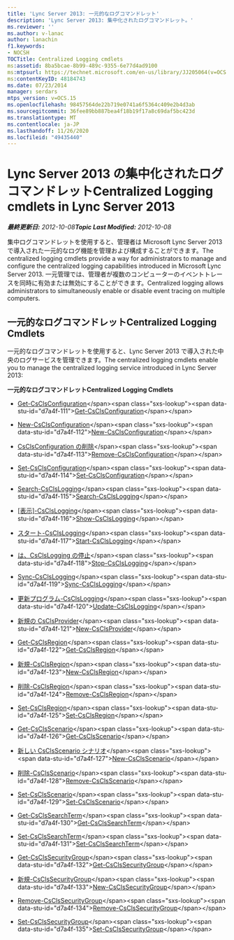 ```yaml
---
title: 'Lync Server 2013: 一元的なログコマンドレット'
description: 'Lync Server 2013: 集中化されたログコマンドレット。'
ms.reviewer: ''
ms.author: v-lanac
author: lanachin
f1.keywords:
- NOCSH
TOCTitle: Centralized Logging cmdlets
ms:assetid: 8ba5bcae-8b99-489c-9355-6e77d4ad9100
ms:mtpsurl: https://technet.microsoft.com/en-us/library/JJ205064(v=OCS.15)
ms:contentKeyID: 48184743
ms.date: 07/23/2014
manager: serdars
mtps_version: v=OCS.15
ms.openlocfilehash: 98457564de22b719e0741a6f5364c409e2b4d3ab
ms.sourcegitcommit: 36fee89bb887bea4f18b19f17a8c69daf5bc423d
ms.translationtype: MT
ms.contentlocale: ja-JP
ms.lasthandoff: 11/26/2020
ms.locfileid: "49435440"
---
```

# <a name="centralized-logging-cmdlets-in-lync-server-2013"></a><span data-ttu-id="d7a4f-103">Lync Server 2013 の集中化されたログコマンドレット</span><span class="sxs-lookup"><span data-stu-id="d7a4f-103">Centralized Logging cmdlets in Lync Server 2013</span></span>

<div data-xmlns="http://www.w3.org/1999/xhtml">

<div class="topic" data-xmlns="http://www.w3.org/1999/xhtml" data-msxsl="urn:schemas-microsoft-com:xslt" data-cs="https://msdn.microsoft.com/">

<div data-asp="https://msdn2.microsoft.com/asp">



</div>

<div id="mainSection">

<div id="mainBody"><span data-ttu-id="d7a4f-104">

<span> </span></span><span class="sxs-lookup"><span data-stu-id="d7a4f-104">

<span> </span></span></span>

<span data-ttu-id="d7a4f-105">_**最終更新日:** 2012-10-08_</span><span class="sxs-lookup"><span data-stu-id="d7a4f-105">_**Topic Last Modified:** 2012-10-08_</span></span>

<span data-ttu-id="d7a4f-106">集中ログコマンドレットを使用すると、管理者は Microsoft Lync Server 2013 で導入された一元的なログ機能を管理および構成することができます。</span><span class="sxs-lookup"><span data-stu-id="d7a4f-106">The centralized logging cmdlets provide a way for administrators to manage and configure the centralized logging capabilities introduced in Microsoft Lync Server 2013.</span></span> <span data-ttu-id="d7a4f-107">一元管理では、管理者が複数のコンピューターのイベントトレースを同時に有効または無効にすることができます。</span><span class="sxs-lookup"><span data-stu-id="d7a4f-107">Centralized logging allows administrators to simultaneously enable or disable event tracing on multiple computers.</span></span>

<div>

## <a name="centralized-logging-cmdlets"></a><span data-ttu-id="d7a4f-108">一元的なログコマンドレット</span><span class="sxs-lookup"><span data-stu-id="d7a4f-108">Centralized Logging Cmdlets</span></span>

<span data-ttu-id="d7a4f-109">一元的なログコマンドレットを使用すると、Lync Server 2013 で導入された中央のログサービスを管理できます。</span><span class="sxs-lookup"><span data-stu-id="d7a4f-109">The centralized logging cmdlets enable you to manage the centralized logging service introduced in Lync Server 2013:</span></span>

<span data-ttu-id="d7a4f-110">**一元的なログコマンドレット**</span><span class="sxs-lookup"><span data-stu-id="d7a4f-110">**Centralized Logging Cmdlets**</span></span>

  - <span data-ttu-id="d7a4f-111">[Get-CsClsConfiguration](https://technet.microsoft.com/library/JJ619179(v=OCS.15))</span><span class="sxs-lookup"><span data-stu-id="d7a4f-111">[Get-CsClsConfiguration](https://technet.microsoft.com/library/JJ619179(v=OCS.15))</span></span>

  - <span data-ttu-id="d7a4f-112">[New-CsClsConfiguration](https://technet.microsoft.com/library/JJ619177(v=OCS.15))</span><span class="sxs-lookup"><span data-stu-id="d7a4f-112">[New-CsClsConfiguration](https://technet.microsoft.com/library/JJ619177(v=OCS.15))</span></span>

  - <span data-ttu-id="d7a4f-113">[CsClsConfiguration の削除](https://technet.microsoft.com/library/JJ619191(v=OCS.15))</span><span class="sxs-lookup"><span data-stu-id="d7a4f-113">[Remove-CsClsConfiguration](https://technet.microsoft.com/library/JJ619191(v=OCS.15))</span></span>

  - <span data-ttu-id="d7a4f-114">[Set-CsClsConfiguration](https://technet.microsoft.com/library/JJ619182(v=OCS.15))</span><span class="sxs-lookup"><span data-stu-id="d7a4f-114">[Set-CsClsConfiguration](https://technet.microsoft.com/library/JJ619182(v=OCS.15))</span></span>

<!-- end list -->

  - <span data-ttu-id="d7a4f-115">[Search-CsClsLogging](https://technet.microsoft.com/library/JJ619189(v=OCS.15))</span><span class="sxs-lookup"><span data-stu-id="d7a4f-115">[Search-CsClsLogging](https://technet.microsoft.com/library/JJ619189(v=OCS.15))</span></span>

  - <span data-ttu-id="d7a4f-116">[[表示]-CsClsLogging](https://technet.microsoft.com/library/JJ619173(v=OCS.15))</span><span class="sxs-lookup"><span data-stu-id="d7a4f-116">[Show-CsClsLogging](https://technet.microsoft.com/library/JJ619173(v=OCS.15))</span></span>

  - <span data-ttu-id="d7a4f-117">[スタート-CsClsLogging](https://technet.microsoft.com/library/JJ619190(v=OCS.15))</span><span class="sxs-lookup"><span data-stu-id="d7a4f-117">[Start-CsClsLogging](https://technet.microsoft.com/library/JJ619190(v=OCS.15))</span></span>

  - <span data-ttu-id="d7a4f-118">[は、CsClsLogging の停止](https://technet.microsoft.com/library/JJ619180(v=OCS.15))</span><span class="sxs-lookup"><span data-stu-id="d7a4f-118">[Stop-CsClsLogging](https://technet.microsoft.com/library/JJ619180(v=OCS.15))</span></span>

  - <span data-ttu-id="d7a4f-119">[Sync-CsClsLogging](https://technet.microsoft.com/library/JJ619169(v=OCS.15))</span><span class="sxs-lookup"><span data-stu-id="d7a4f-119">[Sync-CsClsLogging](https://technet.microsoft.com/library/JJ619169(v=OCS.15))</span></span>

  - <span data-ttu-id="d7a4f-120">[更新プログラム-CsClsLogging](https://technet.microsoft.com/library/JJ619170(v=OCS.15))</span><span class="sxs-lookup"><span data-stu-id="d7a4f-120">[Update-CsClsLogging](https://technet.microsoft.com/library/JJ619170(v=OCS.15))</span></span>

<!-- end list -->

  - <span data-ttu-id="d7a4f-121">[新規の CsClsProvider](https://technet.microsoft.com/library/JJ619187(v=OCS.15))</span><span class="sxs-lookup"><span data-stu-id="d7a4f-121">[New-CsClsProvider](https://technet.microsoft.com/library/JJ619187(v=OCS.15))</span></span>

<!-- end list -->

  - <span data-ttu-id="d7a4f-122">[Get-CsClsRegion](https://technet.microsoft.com/library/JJ204879(v=OCS.15))</span><span class="sxs-lookup"><span data-stu-id="d7a4f-122">[Get-CsClsRegion](https://technet.microsoft.com/library/JJ204879(v=OCS.15))</span></span>

  - <span data-ttu-id="d7a4f-123">[新規-CsClsRegion](https://technet.microsoft.com/library/JJ204658(v=OCS.15))</span><span class="sxs-lookup"><span data-stu-id="d7a4f-123">[New-CsClsRegion](https://technet.microsoft.com/library/JJ204658(v=OCS.15))</span></span>

  - <span data-ttu-id="d7a4f-124">[削除-CsClsRegion](https://technet.microsoft.com/library/JJ204971(v=OCS.15))</span><span class="sxs-lookup"><span data-stu-id="d7a4f-124">[Remove-CsClsRegion](https://technet.microsoft.com/library/JJ204971(v=OCS.15))</span></span>

  - <span data-ttu-id="d7a4f-125">[Set-CsClsRegion](https://technet.microsoft.com/library/JJ204746(v=OCS.15))</span><span class="sxs-lookup"><span data-stu-id="d7a4f-125">[Set-CsClsRegion](https://technet.microsoft.com/library/JJ204746(v=OCS.15))</span></span>

<!-- end list -->

  - <span data-ttu-id="d7a4f-126">[Get-CsClsScenario](https://technet.microsoft.com/library/JJ205091(v=OCS.15))</span><span class="sxs-lookup"><span data-stu-id="d7a4f-126">[Get-CsClsScenario](https://technet.microsoft.com/library/JJ205091(v=OCS.15))</span></span>

  - <span data-ttu-id="d7a4f-127">[新しい CsClsScenario シナリオ](https://technet.microsoft.com/library/JJ205022(v=OCS.15))</span><span class="sxs-lookup"><span data-stu-id="d7a4f-127">[New-CsClsScenario](https://technet.microsoft.com/library/JJ205022(v=OCS.15))</span></span>

  - <span data-ttu-id="d7a4f-128">[削除-CsClsScenario](https://technet.microsoft.com/library/JJ205010(v=OCS.15))</span><span class="sxs-lookup"><span data-stu-id="d7a4f-128">[Remove-CsClsScenario](https://technet.microsoft.com/library/JJ205010(v=OCS.15))</span></span>

  - <span data-ttu-id="d7a4f-129">[Set-CsClsScenario](https://technet.microsoft.com/library/JJ204622(v=OCS.15))</span><span class="sxs-lookup"><span data-stu-id="d7a4f-129">[Set-CsClsScenario](https://technet.microsoft.com/library/JJ204622(v=OCS.15))</span></span>

<!-- end list -->

  - <span data-ttu-id="d7a4f-130">[Get-CsClsSearchTerm](https://technet.microsoft.com/library/JJ205061(v=OCS.15))</span><span class="sxs-lookup"><span data-stu-id="d7a4f-130">[Get-CsClsSearchTerm](https://technet.microsoft.com/library/JJ205061(v=OCS.15))</span></span>

  - <span data-ttu-id="d7a4f-131">[Set-CsClsSearchTerm](https://technet.microsoft.com/library/JJ204911(v=OCS.15))</span><span class="sxs-lookup"><span data-stu-id="d7a4f-131">[Set-CsClsSearchTerm](https://technet.microsoft.com/library/JJ204911(v=OCS.15))</span></span>

<!-- end list -->

  - <span data-ttu-id="d7a4f-132">[Get-CsClsSecurityGroup](https://technet.microsoft.com/library/JJ205285(v=OCS.15))</span><span class="sxs-lookup"><span data-stu-id="d7a4f-132">[Get-CsClsSecurityGroup](https://technet.microsoft.com/library/JJ205285(v=OCS.15))</span></span>

  - <span data-ttu-id="d7a4f-133">[新規-CsClsSecurityGroup](https://technet.microsoft.com/library/JJ205359(v=OCS.15))</span><span class="sxs-lookup"><span data-stu-id="d7a4f-133">[New-CsClsSecurityGroup](https://technet.microsoft.com/library/JJ205359(v=OCS.15))</span></span>

  - <span data-ttu-id="d7a4f-134">[Remove-CsClsSecurityGroup](https://technet.microsoft.com/library/JJ204958(v=OCS.15))</span><span class="sxs-lookup"><span data-stu-id="d7a4f-134">[Remove-CsClsSecurityGroup](https://technet.microsoft.com/library/JJ204958(v=OCS.15))</span></span>

  - <span data-ttu-id="d7a4f-135">[Set-CsClsSecurityGroup](https://technet.microsoft.com/library/JJ204700(v=OCS.15))</span><span class="sxs-lookup"><span data-stu-id="d7a4f-135">[Set-CsClsSecurityGroup](https://technet.microsoft.com/library/JJ204700(v=OCS.15))</span></span>

<span data-ttu-id="d7a4f-136"></div>

</div>

<span> </span>

</div>

</div>

</span><span class="sxs-lookup"><span data-stu-id="d7a4f-136"></div>

</div>

<span> </span>

</div>

</div>

</span></span></div>

